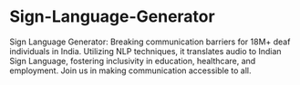 # Sign-Language-Generator
Sign Language Generator: Breaking communication barriers for 18M+ deaf individuals in India. Utilizing NLP techniques, it translates audio to Indian Sign Language, fostering inclusivity in education, healthcare, and employment. Join us in making communication accessible to all.
